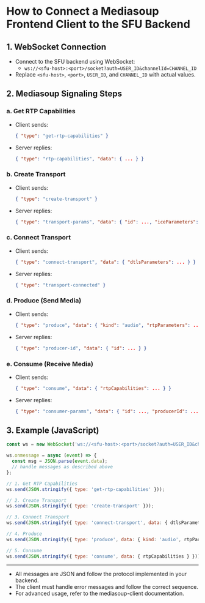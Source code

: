 # How to Connect a Mediasoup Frontend Client to the SFU Backend

## 1. WebSocket Connection
- Connect to the SFU backend using WebSocket:
  - `ws://<sfu-host>:<port>/socket?auth=USER_ID&channelId=CHANNEL_ID`
- Replace `<sfu-host>`, `<port>`, `USER_ID`, and `CHANNEL_ID` with actual values.

## 2. Mediasoup Signaling Steps

### a. Get RTP Capabilities
- Client sends:
  ```json
  { "type": "get-rtp-capabilities" }
  ```
- Server replies:
  ```json
  { "type": "rtp-capabilities", "data": { ... } }
  ```

### b. Create Transport
- Client sends:
  ```json
  { "type": "create-transport" }
  ```
- Server replies:
  ```json
  { "type": "transport-params", "data": { "id": ..., "iceParameters": ..., "iceCandidates": ..., "dtlsParameters": ... } }
  ```

### c. Connect Transport
- Client sends:
  ```json
  { "type": "connect-transport", "data": { "dtlsParameters": ... } }
  ```
- Server replies:
  ```json
  { "type": "transport-connected" }
  ```

### d. Produce (Send Media)
- Client sends:
  ```json
  { "type": "produce", "data": { "kind": "audio", "rtpParameters": ... } }
  ```
- Server replies:
  ```json
  { "type": "producer-id", "data": { "id": ... } }
  ```

### e. Consume (Receive Media)
- Client sends:
  ```json
  { "type": "consume", "data": { "rtpCapabilities": ... } }
  ```
- Server replies:
  ```json
  { "type": "consumer-params", "data": { "id": ..., "producerId": ..., "kind": ..., "rtpParameters": ... } }
  ```

## 3. Example (JavaScript)

```js
const ws = new WebSocket('ws://<sfu-host>:<port>/socket?auth=USER_ID&channelId=CHANNEL_ID');

ws.onmessage = async (event) => {
  const msg = JSON.parse(event.data);
  // handle messages as described above
};

// 1. Get RTP Capabilities
ws.send(JSON.stringify({ type: 'get-rtp-capabilities' }));

// 2. Create Transport
ws.send(JSON.stringify({ type: 'create-transport' }));

// 3. Connect Transport
ws.send(JSON.stringify({ type: 'connect-transport', data: { dtlsParameters } }));

// 4. Produce
ws.send(JSON.stringify({ type: 'produce', data: { kind: 'audio', rtpParameters } }));

// 5. Consume
ws.send(JSON.stringify({ type: 'consume', data: { rtpCapabilities } }));
```

---

- All messages are JSON and follow the protocol implemented in your backend.
- The client must handle error messages and follow the correct sequence.
- For advanced usage, refer to the mediasoup-client documentation.
